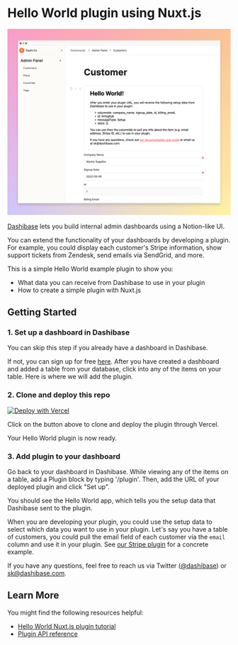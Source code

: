 # Hello World plugin using Nuxt.js

![Hello World plugin block](/assets/hello-world-plugin-block.png)

[Dashibase](https://dashibase.com/) lets you build internal admin dashboards using a Notion-like UI. 

You can extend the functionality of your dashboards by developing a plugin. For example, you could display each customer's Stripe information, show support tickets from Zendesk, send emails via SendGrid, and more.

This is a simple Hello World example plugin to show you:

- What data you can receive from Dashibase to use in your plugin
- How to create a simple plugin with Nuxt.js

## Getting Started

### 1. Set up a dashboard in Dashibase

You can skip this step if you already have a dashboard in Dashibase. 

If not, you can sign up for free [here](https://dashibase.com/). After you have created a dashboard and added a table from your database, click into any of the items on your table. Here is where we will add the plugin.

### 2. Clone and deploy this repo

[![Deploy with Vercel](https://vercel.com/button)](https://vercel.com/new/clone?repository-url=https%3A%2F%2Fgithub.com%2FDashibase%2Fhello-world-nuxtjs)

Click on the button above to clone and deploy the plugin through Vercel.

Your Hello World plugin is now ready.

### 3. Add plugin to your dashboard

Go back to your dashboard in Dashibase. While viewing any of the items on a table, add a Plugin block by typing '/plugin'. Then, add the URL of your deployed plugin and click "Set up".

You should see the Hello World app, which tells you the setup data that Dashibase sent to the plugin. 

When you are developing your plugin, you could use the setup data to select which data you want to use in your plugin. Let's say you have a table of customers, you could pull the email field of each customer via the `email` column and use it in your plugin. See [our Stripe plugin](https://github.com/Dashibase/dashibase-stripe-customer-plugin) for a concrete example.

If you have any questions, feel free to reach us via Twitter ([@dashibase](https://twitter.com/dashibase)) or sk@dashibase.com.

## Learn More

You might find the following resources helpful:

- [Hello World Nuxt.js plugin tutorial](https://dashibase.com/docs/hello-world-nuxtjs-plugin/)
- [Plugin API reference](https://dashibase.com/docs/plugin-api-reference)

